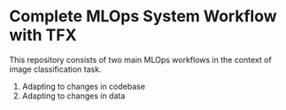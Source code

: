 # Complete MLOps System Workflow with TFX

This repository consists of two main MLOps workflows in the context of image classification task. 
1. Adapting to changes in codebase
2. Adapting to changes in data

